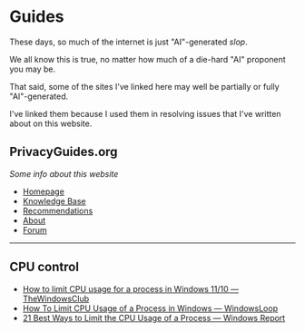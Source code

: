 # Guides

These days, so much of the internet is just "AI"-generated _slop_.

We all know this is true, no matter how much of a die-hard "AI" proponent you may be.

That said, some of the sites I've linked here may well be partially or fully "AI"-generated.

I've linked them because I used them in resolving issues that I've written about on this website.

## PrivacyGuides.org

_Some info about this website_&#x20;

* [Homepage](https://www.privacyguides.org/en/dns/#encrypted-dns-proxies)&#x20;
* [Knowledge Base](https://www.privacyguides.org/en/basics/why-privacy-matters/)&#x20;
* [Recommendations](https://www.privacyguides.org/en/tools/)&#x20;
* [About](https://www.privacyguides.org/en/about/)&#x20;
* [Forum](https://discuss.privacyguides.net/)&#x20;

***

## CPU control

* [How to limit CPU usage for a process in Windows 11/10 — TheWindowsClub](https://www.thewindowsclub.com/how-to-limit-cpu-usage-for-a-process-in-windows)&#x20;
* [How To Limit CPU Usage of a Process in Windows — WindowsLoop](https://windowsloop.com/how-to-limit-cpu-usage-of-a-process-in-windows/)&#x20;
* [21 Best Ways to Limit the CPU Usage of a Process — Windows Report](https://windowsreport.com/limit-cpu-usage/)&#x20;
